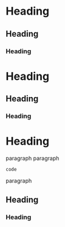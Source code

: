 # Heading
## Heading
### Heading
# Heading
## Heading
### Heading
# Heading
paragraph
paragraph

```
code
```

paragraph

## Heading
### Heading
